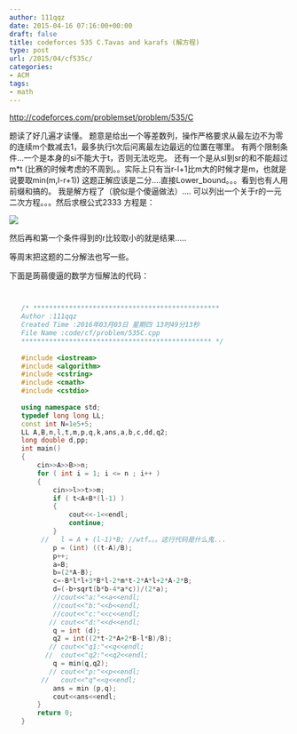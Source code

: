 ```yaml
---
author: 111qqz
date: 2015-04-16 07:16:00+00:00
draft: false
title: codeforces 535 C.Tavas and karafs (解方程)
type: post
url: /2015/04/cf535c/
categories:
- ACM
tags:
- math
---
```

















http://codeforces.com/problemset/problem/535/C




题读了好几遍才读懂。
题意是给出一个等差数列，操作严格要求从最左边不为零的连续m个数减去1，最多执行t次后问离最左边最远的位置在哪里。
有两个限制条件...一个是本身的si不能大于t，否则无法吃完。
还有一个是从sl到sr的和不能超过m*t (比赛的时候考虑的不周到。。实际上只有当r-l+1比m大的时候才是m，也就是说要取min(m,l-r+1))
这题正解应该是二分....直接Lower_bound。。。看到也有人用前缀和搞的。
我是解方程了（貌似是个傻逼做法）....
可以列出一个关于r的一元二次方程。。。然后求根公式2333
方程是：















![](https://111qqz.com/wp-content/uploads/2015/11/161513291826463.jpg)







然后再和第一个条件得到的r比较取小的就是结果.....

等周末把这题的二分解法也写一些。

下面是蒟蒻傻逼的数学方恒解法的代码：



 ```c++

    
    /* ***********************************************
    Author :111qqz
    Created Time :2016年03月03日 星期四 13时49分13秒
    File Name :code/cf/problem/535C.cpp
    ************************************************ */
    
    #include <iostream>
    #include <algorithm>
    #include <cstring>
    #include <cmath>
    #include <cstdio>
     
    using namespace std;
    typedef long long LL;
    const int N=1e5+5;
    LL A,B,n,l,t,m,p,q,k,ans,a,b,c,dd,q2;
    long double d,pp;
    int main()
    {
        cin>>A>>B>>n;
        for ( int i = 1; i <= n ; i++ )
        {
            cin>>l>>t>>m;
            if ( t<A+B*(l-1) )
            {
                cout<<-1<<endl;
                continue;
            }
         //   l = A + (l-1)*B; //wtf。。。这行代码是什么鬼...
            p = (int) ((t-A)/B);
            p++;
            a=B;
            b=(2*A-B);
            c=-B*l*l+3*B*l-2*m*t-2*A*l+2*A-2*B;
            d=(-b+sqrt(b*b-4*a*c))/(2*a);
            //cout<<"a:"<<a<<endl;
            //cout<<"b:"<<b<<endl;
            //cout<<"c:"<<c<<endl;
           // cout<<"d:"<<d<<endl;
            q = int (d);
            q2 = int((2*t-2*A+2*B-l*B)/B);
           // cout<<"q1:"<<q<<endl;
          //  cout<<"q2:"<<q2<<endl;
            q = min(q,q2);
           // cout<<"p:"<<p<<endl;
         //   cout<<"q"<<q<<endl;
            ans = min (p,q);
            cout<<ans<<endl;
        }
        return 0;
    }
    


```
